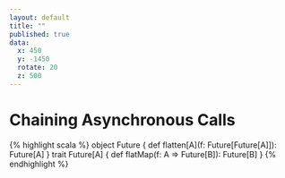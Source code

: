 ```yaml
---
layout: default
title: ""
published: true
data:
  x: 450
  y: -1450
  rotate: 20
  z: 500
---
```


# Chaining Asynchronous Calls #

{% highlight scala %}
object Future {
  def flatten[A](f: Future[Future[A]]): Future[A]
}
trait Future[A] {
  def flatMap(f: A => Future[B]): Future[B]
}
{% endhighlight %}